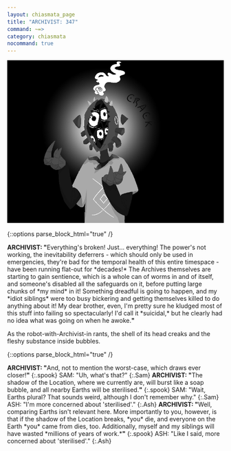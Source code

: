 ```yaml
---
layout: chiasmata_page
title: "ARCHIVIST: 347"
command: ~=>
category: chiasmata
nocommand: true
---
```


![347](/chiasmata/images/narrative/344.png)

{::options parse_block_html="true" /}
<div class="dialogue">
<b>ARCHIVIST: "</b>Everything's broken! Just... everything! The power's not working, the inevitability deferrers - which should only be used in emergencies, they're bad for the temporal health of this entire timespace - have been running flat-out for *decades!* The Archives themselves are starting to gain sentience, which is a whole can of worms in and of itself, and someone's disabled all the safeguards on it, before putting large chunks of *my mind* in it! Something dreadful is going to happen, and my *idiot siblings* were too busy bickering and getting themselves killed to do anything about it! My dear brother, even, I'm pretty sure he kludged most of this stuff into failing so spectacularly! I'd call it *suicidal,* but he clearly had no idea what was going on when he awoke.<b>"</b>
</div>

As the robot-with-Archivist-in rants, the shell of its head creaks and the fleshy substance inside bubbles.

{::options parse_block_html="true" /}
<div class="dialogue">
<b>ARCHIVIST: "</b>And, not to mention the worst-case, which draws ever closer!<b>"</b> 
{:.spook}
SAM: "Uh,  what's that?" 
{:.Sam}
<b>ARCHIVIST: "</b>The shadow of the Location, where we currently are, will burst like a soap bubble, and all nearby Earths will be sterilised.<b>"</b> 
{:.spook}
SAM: "Wait, Earths plural? That sounds weird, although I don't remember why." 
{:.Sam}
ASH: "I'm more concerned about 'sterilised'." 
{:.Ash}
<b>ARCHIVIST: "</b>Well, comparing Earths isn't relevant here. More importantly to you, however, is that if the shadow of the Location breaks, *you* die, and everyone on the Earth *you* came from dies, too. Additionally, myself and my siblings will have wasted *millions of years of work.*<b>"</b> 
{:.spook}
ASH: "Like I said, more concerned about 'sterilised'." 
{:.Ash}
</div>